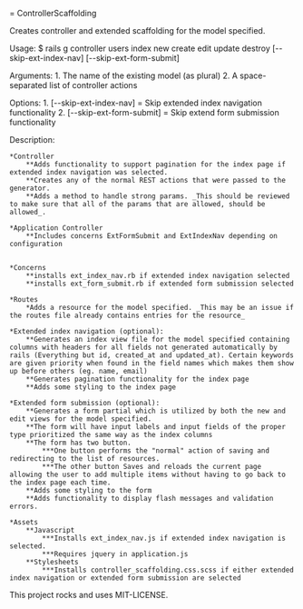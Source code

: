 = ControllerScaffolding

Creates controller and extended scaffolding for the model specified.

Usage: $ rails g controller users index new create edit update destroy 
[--skip-ext-index-nav] [--skip-ext-form-submit]

Arguments: 1. The name of the existing model (as plural)
					 2. A space-separated list of controller actions

Options: 1. [--skip-ext-index-nav] = Skip extended index navigation functionality
         2. [--skip-ext-form-submit] = Skip extend form submission functionality

Description:
	
	*Controller
		**Adds functionality to support pagination for the index page if extended index navigation was selected.
		**Creates any of the normal REST actions that were passed to the generator.
		**Adds a method to handle strong params. _This should be reviewed to make sure that all of the params that are allowed, should be allowed_.

	*Application Controller
		**Includes concerns ExtFormSubmit and ExtIndexNav depending on configuration

	
	*Concerns
		**installs ext_index_nav.rb if extended index navigation selected
		**installs ext_form_submit.rb if extended form submission selected

	*Routes
		*Adds a resource for the model specified. _This may be an issue if the routes file already contains entries for the resource_

	*Extended index navigation (optional):
		**Generates an index view file for the model specified containing columns with headers for all fields not generated automatically by rails (Everything but id, created_at and updated_at). Certain keywords are given priority when found in the field names which makes them show up before others (eg. name, email)
		**Generates pagination functionality for the index page
		**Adds some styling to the index page
	
	*Extended form submission (optional):
		**Generates a form partial which is utilized by both the new and edit views for the model specified.
		**The form will have input labels and input fields of the proper type prioritized the same way as the index columns
		**The form has two button. 
			***One button performs the "normal" action of saving and redirecting to the list of resources.
			***The other button Saves and reloads the current page allowing the user to add multiple items without having to go back to the index page each time.
		**Adds some styling to the form
		**Adds functionality to display flash messages and validation errors.

	*Assets
		**Javascript
			***Installs ext_index_nav.js if extended index navigation is selected.
			***Requires jquery in application.js
		**Stylesheets
			***Installs controller_scaffolding.css.scss if either extended index navigation or extended form submission are selected


This project rocks and uses MIT-LICENSE.